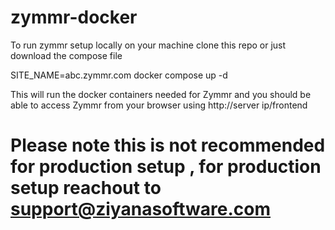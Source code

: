 # zymmr-docker

To run zymmr setup locally on your machine clone this repo or just download the compose file 

SITE_NAME=abc.zymmr.com docker compose up -d 

This will run the docker containers needed for Zymmr and you should be able to access Zymmr from your browser using http://server ip/frontend


# Please note this is not recommended for production setup , for production setup reachout to support@ziyanasoftware.com
